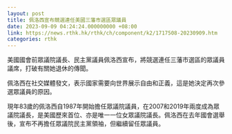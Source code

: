 ```yaml
---
layout: post
title: 佩洛西宣布競選連任美國三藩市選區眾議員
date: 2023-09-09 04:24:24.000000000 +08:00
link: https://news.rthk.hk/rthk/ch/component/k2/1717508-20230909.htm
categories: rthk
---
```


美國國會前眾議院議長、民主黨議員佩洛西宣布，將競選連任三藩市選區的眾議員議席，打破有關她退休的傳聞。 

佩洛西在社交媒體發文，表示國家需要向世界展示自由和正義，這是她決定再次參選眾議員的原因。 

現年83歲的佩洛西自1987年開始擔任眾議院議員，在2007和2019年兩度成為眾議院議長，是美國歷來首位、亦是唯一一位女眾議院議長。佩洛西在去年國會選舉後，宣布不再擔任眾議院民主黨領袖，但繼續留任眾議員。
